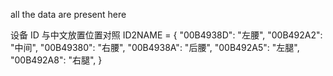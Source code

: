 all the data are present here

   设备 ID 与中文放置位置对照
    ID2NAME = {
        "00B4938D": "左腰",
        "00B492A2": "中间",
        "00B49380": "右腰",
        "00B4938A": "后腰",
        "00B492A5": "左腿",
        "00B492A8": "右腿",
    }
  
  
